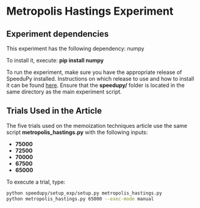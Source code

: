 # Metropolis Hastings Experiment

## Experiment dependencies
This experiment has the following dependency: numpy

To install it, execute: **pip install numpy**

To run the experiment, make sure you have the appropriate release of SpeeduPy installed. Instructions on which release to use and how to install it can be found [here](https://github.com/dew-uff/memoization/blob/main/README.md#reproducing-the-article-analyses). Ensure that the **speedupy/** folder is located in the same directory as the main experiment script.

## Trials Used in the Article
The five trials used on the memoization techniques article use the same script **metropolis_hastings.py** with the following inputs:

- **75000**
- **72500**
- **70000**
- **67500**
- **65000**

To execute a trial, type:

```bash
python speedupy/setup_exp/setup.py metropolis_hastings.py
python metropolis_hastings.py 65000 --exec-mode manual
```
